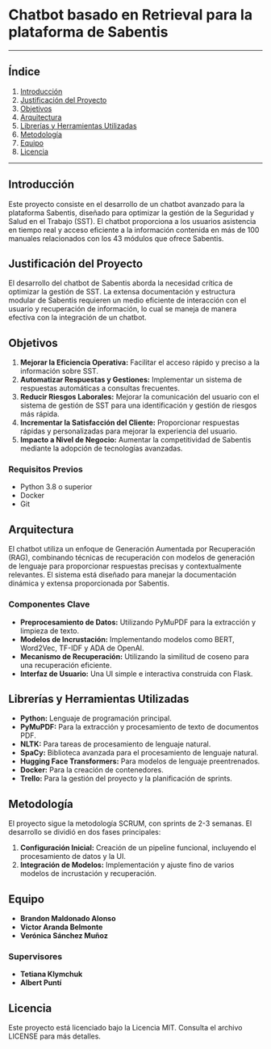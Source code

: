 # Chatbot basado en Retrieval para la plataforma de Sabentis

---

## Índice

1. [Introducción](#introducción)
2. [Justificación del Proyecto](#justificación-del-proyecto)
3. [Objetivos](#objetivos)
4. [Arquitectura](#arquitectura)
5. [Librerías y Herramientas Utilizadas](#librerías-y-herramientas-utilizadas)
6. [Metodología](#metodología)
7. [Equipo](#equipo)
8. [Licencia](#licencia)

---

## Introducción

Este proyecto consiste en el desarrollo de un chatbot avanzado para la plataforma Sabentis, diseñado para optimizar la gestión de la Seguridad y Salud en el Trabajo (SST). El chatbot proporciona a los usuarios asistencia en tiempo real y acceso eficiente a la información contenida en más de 100 manuales relacionados con los 43 módulos que ofrece Sabentis.

## Justificación del Proyecto

El desarrollo del chatbot de Sabentis aborda la necesidad crítica de optimizar la gestión de SST. La extensa documentación y estructura modular de Sabentis requieren un medio eficiente de interacción con el usuario y recuperación de información, lo cual se maneja de manera efectiva con la integración de un chatbot.

## Objetivos

1. **Mejorar la Eficiencia Operativa:** Facilitar el acceso rápido y preciso a la información sobre SST.
2. **Automatizar Respuestas y Gestiones:** Implementar un sistema de respuestas automáticas a consultas frecuentes.
3. **Reducir Riesgos Laborales:** Mejorar la comunicación del usuario con el sistema de gestión de SST para una identificación y gestión de riesgos más rápida.
4. **Incrementar la Satisfacción del Cliente:** Proporcionar respuestas rápidas y personalizadas para mejorar la experiencia del usuario.
5. **Impacto a Nivel de Negocio:** Aumentar la competitividad de Sabentis mediante la adopción de tecnologías avanzadas.

### Requisitos Previos

- Python 3.8 o superior
- Docker
- Git

## Arquitectura

El chatbot utiliza un enfoque de Generación Aumentada por Recuperación (RAG), combinando técnicas de recuperación con modelos de generación de lenguaje para proporcionar respuestas precisas y contextualmente relevantes. El sistema está diseñado para manejar la documentación dinámica y extensa proporcionada por Sabentis.

### Componentes Clave

- **Preprocesamiento de Datos:** Utilizando PyMuPDF para la extracción y limpieza de texto.
- **Modelos de Incrustación:** Implementando modelos como BERT, Word2Vec, TF-IDF y ADA de OpenAI.
- **Mecanismo de Recuperación:** Utilizando la similitud de coseno para una recuperación eficiente.
- **Interfaz de Usuario:** Una UI simple e interactiva construida con Flask.

## Librerías y Herramientas Utilizadas

- **Python:** Lenguaje de programación principal.
- **PyMuPDF:** Para la extracción y procesamiento de texto de documentos PDF.
- **NLTK:** Para tareas de procesamiento de lenguaje natural.
- **SpaCy:** Biblioteca avanzada para el procesamiento de lenguaje natural.
- **Hugging Face Transformers:** Para modelos de lenguaje preentrenados.
- **Docker:** Para la creación de contenedores.
- **Trello:** Para la gestión del proyecto y la planificación de sprints.

## Metodología

El proyecto sigue la metodología SCRUM, con sprints de 2-3 semanas. El desarrollo se dividió en dos fases principales:

1. **Configuración Inicial:** Creación de un pipeline funcional, incluyendo el procesamiento de datos y la UI.
2. **Integración de Modelos:** Implementación y ajuste fino de varios modelos de incrustación y recuperación.

## Equipo

- **Brandon Maldonado Alonso**
- **Victor Aranda Belmonte**
- **Verónica Sánchez Muñoz**

### Supervisores

- **Tetiana Klymchuk**
- **Albert Puntí**


## Licencia

Este proyecto está licenciado bajo la Licencia MIT. Consulta el archivo LICENSE para más detalles.

